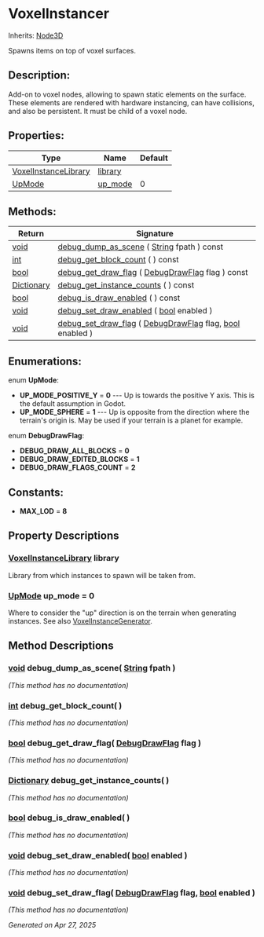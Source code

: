 # VoxelInstancer

Inherits: [Node3D](https://docs.godotengine.org/en/stable/classes/class_node3d.html)

Spawns items on top of voxel surfaces.

## Description: 

Add-on to voxel nodes, allowing to spawn static elements on the surface. These elements are rendered with hardware instancing, can have collisions, and also be persistent. It must be child of a voxel node.

## Properties: 


Type                                             | Name                   | Default 
------------------------------------------------ | ---------------------- | --------
[VoxelInstanceLibrary](VoxelInstanceLibrary.md)  | [library](#i_library)  |         
[UpMode](VoxelInstancer.md#enumerations)         | [up_mode](#i_up_mode)  | 0       
<p></p>

## Methods: 


Return                                                                              | Signature                                                                                                                                                                               
----------------------------------------------------------------------------------- | ----------------------------------------------------------------------------------------------------------------------------------------------------------------------------------------
[void](#)                                                                           | [debug_dump_as_scene](#i_debug_dump_as_scene) ( [String](https://docs.godotengine.org/en/stable/classes/class_string.html) fpath ) const                                                
[int](https://docs.godotengine.org/en/stable/classes/class_int.html)                | [debug_get_block_count](#i_debug_get_block_count) ( ) const                                                                                                                             
[bool](https://docs.godotengine.org/en/stable/classes/class_bool.html)              | [debug_get_draw_flag](#i_debug_get_draw_flag) ( [DebugDrawFlag](VoxelInstancer.md#enumerations) flag ) const                                                                            
[Dictionary](https://docs.godotengine.org/en/stable/classes/class_dictionary.html)  | [debug_get_instance_counts](#i_debug_get_instance_counts) ( ) const                                                                                                                     
[bool](https://docs.godotengine.org/en/stable/classes/class_bool.html)              | [debug_is_draw_enabled](#i_debug_is_draw_enabled) ( ) const                                                                                                                             
[void](#)                                                                           | [debug_set_draw_enabled](#i_debug_set_draw_enabled) ( [bool](https://docs.godotengine.org/en/stable/classes/class_bool.html) enabled )                                                  
[void](#)                                                                           | [debug_set_draw_flag](#i_debug_set_draw_flag) ( [DebugDrawFlag](VoxelInstancer.md#enumerations) flag, [bool](https://docs.godotengine.org/en/stable/classes/class_bool.html) enabled )  
<p></p>

## Enumerations: 

enum **UpMode**: 

- <span id="i_UP_MODE_POSITIVE_Y"></span>**UP_MODE_POSITIVE_Y** = **0** --- Up is towards the positive Y axis. This is the default assumption in Godot.
- <span id="i_UP_MODE_SPHERE"></span>**UP_MODE_SPHERE** = **1** --- Up is opposite from the direction where the terrain's origin is. May be used if your terrain is a planet for example.

enum **DebugDrawFlag**: 

- <span id="i_DEBUG_DRAW_ALL_BLOCKS"></span>**DEBUG_DRAW_ALL_BLOCKS** = **0**
- <span id="i_DEBUG_DRAW_EDITED_BLOCKS"></span>**DEBUG_DRAW_EDITED_BLOCKS** = **1**
- <span id="i_DEBUG_DRAW_FLAGS_COUNT"></span>**DEBUG_DRAW_FLAGS_COUNT** = **2**


## Constants: 

- <span id="i_MAX_LOD"></span>**MAX_LOD** = **8**

## Property Descriptions

### [VoxelInstanceLibrary](VoxelInstanceLibrary.md)<span id="i_library"></span> **library**

Library from which instances to spawn will be taken from.

### [UpMode](VoxelInstancer.md#enumerations)<span id="i_up_mode"></span> **up_mode** = 0

Where to consider the "up" direction is on the terrain when generating instances. See also [VoxelInstanceGenerator](VoxelInstanceGenerator.md).

## Method Descriptions

### [void](#)<span id="i_debug_dump_as_scene"></span> **debug_dump_as_scene**( [String](https://docs.godotengine.org/en/stable/classes/class_string.html) fpath ) 

*(This method has no documentation)*

### [int](https://docs.godotengine.org/en/stable/classes/class_int.html)<span id="i_debug_get_block_count"></span> **debug_get_block_count**( ) 

*(This method has no documentation)*

### [bool](https://docs.godotengine.org/en/stable/classes/class_bool.html)<span id="i_debug_get_draw_flag"></span> **debug_get_draw_flag**( [DebugDrawFlag](VoxelInstancer.md#enumerations) flag ) 

*(This method has no documentation)*

### [Dictionary](https://docs.godotengine.org/en/stable/classes/class_dictionary.html)<span id="i_debug_get_instance_counts"></span> **debug_get_instance_counts**( ) 

*(This method has no documentation)*

### [bool](https://docs.godotengine.org/en/stable/classes/class_bool.html)<span id="i_debug_is_draw_enabled"></span> **debug_is_draw_enabled**( ) 

*(This method has no documentation)*

### [void](#)<span id="i_debug_set_draw_enabled"></span> **debug_set_draw_enabled**( [bool](https://docs.godotengine.org/en/stable/classes/class_bool.html) enabled ) 

*(This method has no documentation)*

### [void](#)<span id="i_debug_set_draw_flag"></span> **debug_set_draw_flag**( [DebugDrawFlag](VoxelInstancer.md#enumerations) flag, [bool](https://docs.godotengine.org/en/stable/classes/class_bool.html) enabled ) 

*(This method has no documentation)*

_Generated on Apr 27, 2025_

